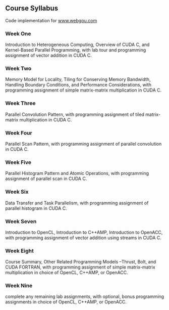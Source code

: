 ## Course Syllabus
Code implementation for www.webgpu.com

### Week One
Introduction to Heterogeneous Computing, Overview of CUDA C, and Kernel-Based Parallel Programming, with lab tour and programming assignment of vector addition in CUDA C.
### Week Two
Memory Model for Locality, Tiling for Conserving Memory Bandwidth, Handling Boundary Conditions, and Performance Considerations, with programming assignment of simple matrix-matrix multiplication in CUDA C.
### Week Three
Parallel Convolution Pattern, with programming assignment of tiled matrix-matrix multiplication in CUDA C.
### Week Four
Parallel Scan Pattern, with programming assignment of parallel convolution in CUDA C.
### Week Five
Parallel Histogram Pattern and Atomic Operations, with programming assignment of parallel scan in CUDA C.
### Week Six
Data Transfer and Task Parallelism, with programming assignment of parallel histogram in CUDA C.
### Week Seven
Introduction to OpenCL, Introduction to C++AMP, Introduction to OpenACC, with programming assignment of vector addition using streams in CUDA C.
### Week Eight
Course Summary, Other Related Programming Models –Thrust, Bolt, and CUDA FORTRAN, with programming assignment of simple matrix-matrix multiplication in choice of OpenCL, C++AMP, or OpenACC.
### Week Nine
complete any remaining lab assignments, with optional, bonus programming assignments in choice of OpenCL, C++AMP, or OpenACC.
